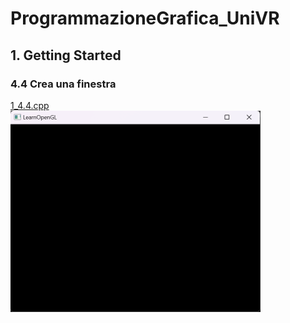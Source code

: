 # ProgrammazioneGrafica_UniVR
## 1. Getting Started
### 4.4 Crea una finestra
[1_4.4.cpp](1_4.4.cpp)
<br>
<img src="MEDIA/1_4.4.png" width="400" heigth="200">
